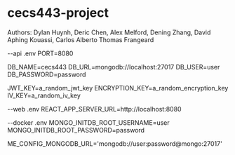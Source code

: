 # cecs443-project

Authors: Dylan Huynh, Deric Chen, Alex Melford, Dening Zhang, David Aphing Kouassi, Carlos Alberto Thomas Frangeard

--api .env
PORT=8080

DB_NAME=cecs443
DB_URL=mongodb://localhost:27017
DB_USER=user
DB_PASSWORD=password

JWT_KEY=a_random_jwt_key
ENCRYPTION_KEY=a_random_encryption_key
IV_KEY=a_random_iv_key

--web .env
REACT_APP_SERVER_URL=http://localhost:8080

--docker .env 
MONGO_INITDB_ROOT_USERNAME=user
MONGO_INITDB_ROOT_PASSWORD=password

ME_CONFIG_MONGODB_URL='mongodb://user:password@mongo:27017'

